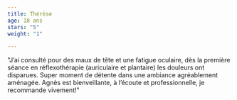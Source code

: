 ```yaml
---
title: Thérèse
age: 18 ans
stars: "5"
weight: "1"

---
```

"J’ai consulté pour des maux de tête et une fatigue oculaire, dès la première séance en réflexothérapie (auriculaire et plantaire) les douleurs ont disparues. Super moment de détente dans une ambiance agréablement aménagée. Agnès est bienveillante, à l’écoute et professionnelle, je recommande vivement!"